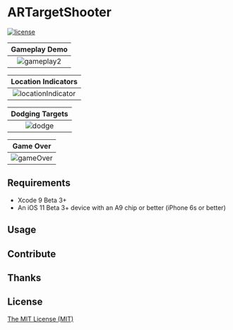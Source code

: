 # ARTargetShooter

[![license](https://img.shields.io/github/license/mashape/apistatus.svg)]()

Gameplay Demo              |
:-------------------------:|
![gameplay2](https://github.com/brentinator0/ARPlebShooter/blob/master/gameplay2.gif)  |  

Location Indicators        |
:-------------------------:|
![locationIndicator](https://github.com/brentinator0/ARPlebShooter/blob/master/locationIndicator.gif)  |

Dodging Targets       |
:-------------------------:|
![dodge](https://github.com/brentinator0/ARPlebShooter/blob/master/dodgingTargets.gif)  |

Game Over              |
:-------------------------:|
![gameOver](https://github.com/brentinator0/ARPlebShooter/blob/master/gameOver.gif)  |  



## Requirements

* Xcode 9 Beta 3+
* An iOS 11 Beta 3+ device with an A9 chip or better (iPhone 6s or better)

## Usage

## Contribute

## Thanks

## License

[The MIT License (MIT)](https://github.com/brentinator0/ARPlebShooter/blob/master/LICENSE)
